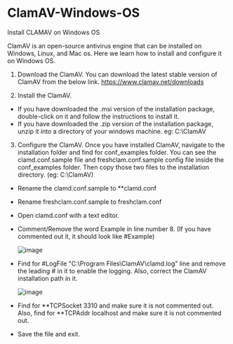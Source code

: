 # ClamAV-Windows-OS
Install CLAMAV on Windows OS

ClamAV is an open-source antivirus engine that can be installed on Windows, Linux, and Mac os. Here we learn how to install and configure it on Windows OS.
1. Download the ClamAV.
You can download the latest stable version of ClamAV from the below link. https://www.clamav.net/downloads

2. Install the ClamAV.
  - If you have downloaded the .msi version of the installation package, double-click on it and follow the instructions to install it.
  - If you have downloaded the .zip version of the installation package, unzip it into a directory of your windows machine. eg: C:\ClamAV

3. Configure the ClamAV.
Once you have installed ClamAV, navigate to the installation folder and find for conf_examples folder. You can see the clamd.conf.sample file and freshclam.conf.sample config file inside the conf_examples folder. Then copy those two files to the installation directory. (eg: C:\ClamAV)
  - Rename the clamd.conf.sample to **clamd.conf
  - Rename freshclam.conf.sample to freshclam.conf

  - Open clamd.conf with a text editor.
  - Comment/Remove the word Example in line number 8. (If you have commented out it, it should look like #Example)

      ![image](https://github.com/user-attachments/assets/a7f8d139-971d-4b3d-92ce-47d7515a9d3a)
    
  - Find for #LogFile "C:\Program Files\ClamAV\clamd.log" line and remove the leading # in it to enable the logging. Also, correct the ClamAV installation path in it.

      ![image](https://github.com/user-attachments/assets/12c2d60f-aa65-4977-9f51-2367eed13715)
  - Find for **TCPSocket 3310 and make sure it is not commented out.
    Also, find for **TCPAddr localhost and make sure it is not commented out.
  - Save the file and exit.




